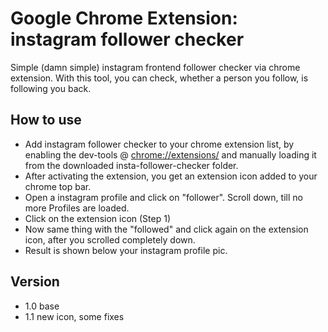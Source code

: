 # Google Chrome Extension: instagram follower checker

Simple (damn simple) instagram frontend follower checker via chrome extension. With this tool, you can check, whether a person you follow, is following you back.

## How to use

- Add instagram follower checker to your chrome extension list, by enabling the dev-tools @ <chrome://extensions/> and manually loading it from the downloaded insta-follower-checker folder.
- After activating the extension, you get an extension icon added to your chrome top bar.
- Open a instagram profile and click on "follower". Scroll down, till no more Profiles are loaded.
- Click on the extension icon (Step 1)
- Now same thing with the "followed" and click again on the extension icon, after you scrolled completely down.
- Result is shown below your instagram profile pic.

## Version

- 1.0 base
- 1.1 new icon, some fixes
